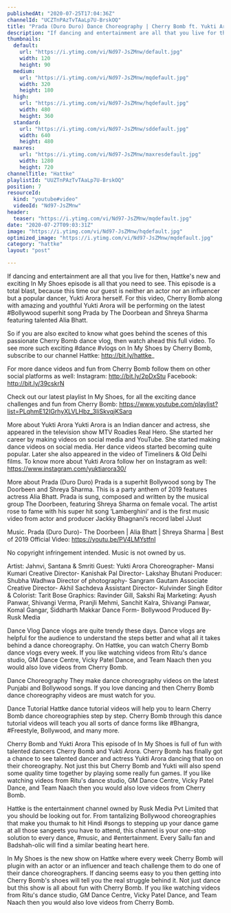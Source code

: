 ```yaml
---
publishedAt: "2020-07-25T17:04:36Z"
channelId: "UCZTnPAzTvTAaLp7U-BrskOQ"
title: "Prada (Duro Duro) Dance Choreography | Cherry Bomb ft. Yukti Arora | In My Shoes Ep#04 | Hattke​"
description: "If dancing and entertainment are all that you live for then, Hattke's new and exciting In My Shoes episode is all that you need to see. This episode is a total blast, because this time our guest is neither an actor nor an influencer but a popular dancer, Yukti Arora herself. For this video, Cherry Bomb along with amazing and youthful Yukti Arora will be performing on the latest #Bollywood superhit song Prada by The Doorbean and Shreya Sharma featuring talented Alia Bhatt.\n\nSo if you are also excited to know what goes behind the scenes of this passionate Cherry Bomb dance vlog, then watch ahead this full video. To see more such exciting #dance #vlogs on In My Shoes by Cherry Bomb, subscribe to our channel Hattke: http://bit.ly/hattke_\n\nFor more dance videos and fun from Cherry Bomb follow them on other social platforms as well: Instagram: http://bit.ly/2pDxStu Facebook: http://bit.ly/39cskrN\n\nCheck out our latest playlist In My Shoes, for all the exciting dance challenges and fun from Cherry Bomb: https://www.youtube.com/playlist?list=PLqhmE12IGrhyXLVLHbz_3IiSkvqjKSarq\n\nMore about Yukti Arora\nYukti Arora is an Indian dancer and actress, she appeared in the television show MTV Roadies Real Hero. She started her career by making videos on social media and YouTube. She started making dance videos on social media. Her dance videos started becoming quite popular. Later she also appeared in the video of Timeliners & Old Delhi films. To know more about Yukti Arora follow her on Instagram as well: https://www.instagram.com/yuktiarora30/\n\nMore about Prada (Duro Duro)\nPrada is a superhit Bollywood song by The Doorbeen and Shreya Sharma. This is a party anthem of 2019 features actress Alia Bhatt. Prada is sung, composed and written by the musical group The Doorbeen, featuring Shreya Sharma on female vocal. The artist rose to fame with his super hit song ‘Lamberghini‘ and is the first music video from actor and producer Jackky Bhagnani’s record label JJust\n\nMusic.\nPrada (Duro Duro)- The Doorbeen | Alia Bhatt | Shreya Sharma | Best of 2019 Official Video: https://youtu.be/PV4LMYstfnI\n\nNo copyright infringement intended. Music is not owned by us.\n\nArtist: Jahnvi, Santana & Smriti\nGuest: Yukti Arora\nChoreographer- Mansi Kumari\nCreative Director- Kanishak Pal\nDirector- Lakshay Bhutani\nProducer: Shubha Wadhwa\nDirector of photography- Sangram Gautam \nAssociate Creative Director- Akhil Sachdeva\nAssistant Director- Kulvinder Singh\nEditor & Colorist: Tarit Bose\nGraphics: Ravinder Gill, Sakshi Raj\nMarketing: Ayush Panwar, Shivangi Verma, Pranjli Mehmi, Sanchit Kalra, Shivangi Panwar, Komal Gangar, Siddharth Makkar\nDance Form- Bollywood\nProduced By- Rusk Media\n\nDance Vlog\nDance vlogs are quite trendy these days. Dance vlogs are helpful for the audience to understand the steps better and what all it takes behind a dance choreography. On Hattke, you can watch Cherry Bomb dance vlogs every week. If you like watching videos from Ritu's dance studio, GM Dance Centre, Vicky Patel Dance, and Team Naach then you would also love videos from Cherry Bomb.\n\nDance Choreography\nThey make dance choreography videos on the latest Punjabi and Bollywood songs. If you love dancing and then Cherry Bomb dance choreography videos are must watch for you.\n\nDance Tutorial\nHattke dance tutorial videos will help you to learn Cherry Bomb dance choreographies step by step. Cherry Bomb through this dance tutorial videos will teach you all sorts of dance forms like #Bhangra, #Freestyle, Bollywood, and many more. \n\nCherry Bomb and Yukti Arora\nThis episode of In My Shoes is full of fun with talented dancers Cherry Bomb and Yukti Arora. Cherry Bomb has finally got a chance to see talented dancer and actress Yukti Arora dancing that too on their choreography. Not just this but Cherry Bomb and Yukti will also spend some quality time together by playing some really fun games. If you like watching videos from Ritu's dance studio, GM Dance Centre, Vicky Patel Dance, and Team Naach then you would also love videos from Cherry Bomb.\n\nHattke is the entertainment channel owned by Rusk Media Pvt Limited that you should be looking out for. From tantalizing Bollywood choreographies that make you thumak to hit Hindi #songs to stepping up your dance game at all those sangeets you have to attend, this channel is your one-stop solution to every dance, #music, and #entertainment. Every Sallu fan and Badshah-olic will find a similar beating heart here. \n\nIn My Shoes is the new show on Hattke where every week Cherry Bomb will plugin with an actor or an influencer and teach challenge them to do one of their dance choreographers. If dancing seems easy to you then getting into Cherry Bomb's shoes will tell you the real struggle behind it. Not just dance but this show is all about fun with Cherry Bomb. If you like watching videos from Ritu's dance studio, GM Dance Centre, Vicky Patel Dance, and Team Naach then you would also love videos from Cherry Bomb."
thumbnails:
  default:
    url: "https://i.ytimg.com/vi/Nd97-JsZMnw/default.jpg"
    width: 120
    height: 90
  medium:
    url: "https://i.ytimg.com/vi/Nd97-JsZMnw/mqdefault.jpg"
    width: 320
    height: 180
  high:
    url: "https://i.ytimg.com/vi/Nd97-JsZMnw/hqdefault.jpg"
    width: 480
    height: 360
  standard:
    url: "https://i.ytimg.com/vi/Nd97-JsZMnw/sddefault.jpg"
    width: 640
    height: 480
  maxres:
    url: "https://i.ytimg.com/vi/Nd97-JsZMnw/maxresdefault.jpg"
    width: 1280
    height: 720
channelTitle: "Hattke"
playlistId: "UUZTnPAzTvTAaLp7U-BrskOQ"
position: 7
resourceId:
  kind: "youtube#video"
  videoId: "Nd97-JsZMnw"
header:
  teaser: "https://i.ytimg.com/vi/Nd97-JsZMnw/mqdefault.jpg"
date: "2020-07-27T09:03:31Z"
image: "https://i.ytimg.com/vi/Nd97-JsZMnw/hqdefault.jpg"
optimized_image: "https://i.ytimg.com/vi/Nd97-JsZMnw/mqdefault.jpg"
category: "hattke"
layout: "post"

---
```

If dancing and entertainment are all that you live for then, Hattke's new and exciting In My Shoes episode is all that you need to see. This episode is a total blast, because this time our guest is neither an actor nor an influencer but a popular dancer, Yukti Arora herself. For this video, Cherry Bomb along with amazing and youthful Yukti Arora will be performing on the latest #Bollywood superhit song Prada by The Doorbean and Shreya Sharma featuring talented Alia Bhatt.

So if you are also excited to know what goes behind the scenes of this passionate Cherry Bomb dance vlog, then watch ahead this full video. To see more such exciting #dance #vlogs on In My Shoes by Cherry Bomb, subscribe to our channel Hattke: http://bit.ly/hattke_

For more dance videos and fun from Cherry Bomb follow them on other social platforms as well: Instagram: http://bit.ly/2pDxStu Facebook: http://bit.ly/39cskrN

Check out our latest playlist In My Shoes, for all the exciting dance challenges and fun from Cherry Bomb: https://www.youtube.com/playlist?list=PLqhmE12IGrhyXLVLHbz_3IiSkvqjKSarq

More about Yukti Arora
Yukti Arora is an Indian dancer and actress, she appeared in the television show MTV Roadies Real Hero. She started her career by making videos on social media and YouTube. She started making dance videos on social media. Her dance videos started becoming quite popular. Later she also appeared in the video of Timeliners & Old Delhi films. To know more about Yukti Arora follow her on Instagram as well: https://www.instagram.com/yuktiarora30/

More about Prada (Duro Duro)
Prada is a superhit Bollywood song by The Doorbeen and Shreya Sharma. This is a party anthem of 2019 features actress Alia Bhatt. Prada is sung, composed and written by the musical group The Doorbeen, featuring Shreya Sharma on female vocal. The artist rose to fame with his super hit song ‘Lamberghini‘ and is the first music video from actor and producer Jackky Bhagnani’s record label JJust

Music.
Prada (Duro Duro)- The Doorbeen | Alia Bhatt | Shreya Sharma | Best of 2019 Official Video: https://youtu.be/PV4LMYstfnI

No copyright infringement intended. Music is not owned by us.

Artist: Jahnvi, Santana & Smriti
Guest: Yukti Arora
Choreographer- Mansi Kumari
Creative Director- Kanishak Pal
Director- Lakshay Bhutani
Producer: Shubha Wadhwa
Director of photography- Sangram Gautam 
Associate Creative Director- Akhil Sachdeva
Assistant Director- Kulvinder Singh
Editor & Colorist: Tarit Bose
Graphics: Ravinder Gill, Sakshi Raj
Marketing: Ayush Panwar, Shivangi Verma, Pranjli Mehmi, Sanchit Kalra, Shivangi Panwar, Komal Gangar, Siddharth Makkar
Dance Form- Bollywood
Produced By- Rusk Media

Dance Vlog
Dance vlogs are quite trendy these days. Dance vlogs are helpful for the audience to understand the steps better and what all it takes behind a dance choreography. On Hattke, you can watch Cherry Bomb dance vlogs every week. If you like watching videos from Ritu's dance studio, GM Dance Centre, Vicky Patel Dance, and Team Naach then you would also love videos from Cherry Bomb.

Dance Choreography
They make dance choreography videos on the latest Punjabi and Bollywood songs. If you love dancing and then Cherry Bomb dance choreography videos are must watch for you.

Dance Tutorial
Hattke dance tutorial videos will help you to learn Cherry Bomb dance choreographies step by step. Cherry Bomb through this dance tutorial videos will teach you all sorts of dance forms like #Bhangra, #Freestyle, Bollywood, and many more. 

Cherry Bomb and Yukti Arora
This episode of In My Shoes is full of fun with talented dancers Cherry Bomb and Yukti Arora. Cherry Bomb has finally got a chance to see talented dancer and actress Yukti Arora dancing that too on their choreography. Not just this but Cherry Bomb and Yukti will also spend some quality time together by playing some really fun games. If you like watching videos from Ritu's dance studio, GM Dance Centre, Vicky Patel Dance, and Team Naach then you would also love videos from Cherry Bomb.

Hattke is the entertainment channel owned by Rusk Media Pvt Limited that you should be looking out for. From tantalizing Bollywood choreographies that make you thumak to hit Hindi #songs to stepping up your dance game at all those sangeets you have to attend, this channel is your one-stop solution to every dance, #music, and #entertainment. Every Sallu fan and Badshah-olic will find a similar beating heart here. 

In My Shoes is the new show on Hattke where every week Cherry Bomb will plugin with an actor or an influencer and teach challenge them to do one of their dance choreographers. If dancing seems easy to you then getting into Cherry Bomb's shoes will tell you the real struggle behind it. Not just dance but this show is all about fun with Cherry Bomb. If you like watching videos from Ritu's dance studio, GM Dance Centre, Vicky Patel Dance, and Team Naach then you would also love videos from Cherry Bomb.